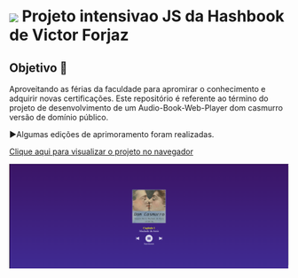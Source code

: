 <h1>
    <a href="https://www.linkedin.com/in/victor-forjaz-2745121bb/">
     <img align="center" width="40px" src="https://vcforjaz.github.io/Meus-projetos/favicon.ico"></a>
    <span> Projeto intensivao JS da Hashbook de Victor Forjaz</span>
</h1>

## Objetivo 🎯
Aproveitando as férias da faculdade para apromirar o conhecimento e adquirir novas certificações.
Este repositório é referente ao término do projeto de desenvolvimento de um Audio-Book-Web-Player dom casmurro versão de domínio público.

►Algumas edições de aprimoramento foram realizadas.

<a href="https://vcforjaz.github.io/Meus-Projetos/webplayer.html">Clique aqui para visualizar o projeto no navegador</a>

![image](https://github.com/Vcforjaz/Meus-Projetos/blob/main/webplayer.PNG?raw=true)

